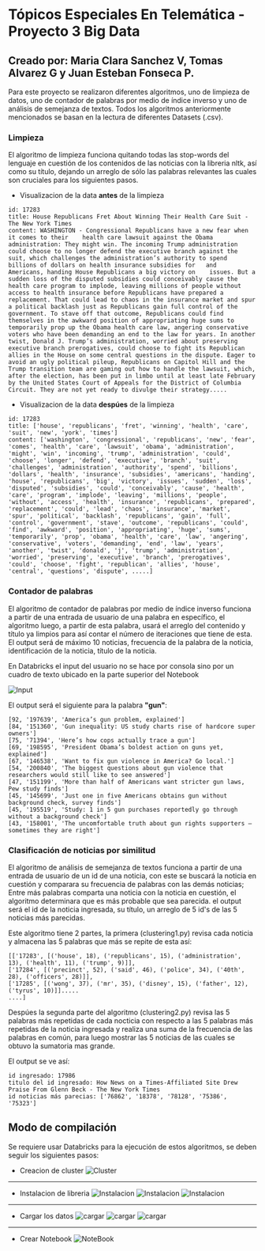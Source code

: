 # Tópicos Especiales En Telemática - Proyecto 3 Big Data

## Creado por: Maria Clara Sanchez V, Tomas Alvarez G y Juan Esteban Fonseca P.

  Para este proyecto se realizaron diferentes algoritmos, uno de limpieza de datos, uno de contador de palabras por medio de índice inverso y uno de análisis de semejanza de textos. Todos los algoritmos anteriormente mencionados se basan en la lectura de diferentes Datasets (.csv).

### Limpieza
  
El algoritmo de limpieza funciona quitando todas las stop-words del lenguaje en cuestión de los contenidos de las noticias con la libreria nltk, así como su título, dejando un arreglo de sólo las palabras relevantes las cuales son cruciales para los siguientes pasos.  

* Visualizacion de la data **antes** de la limpieza

````
id: 17283
title: House Republicans Fret About Winning Their Health Care Suit - The New York Times
content: WASHINGTON - Congressional Republicans have a new fear when it comes to their    health care lawsuit against the Obama administration: They might win. The incoming Trump administration could choose to no longer defend the executive branch against the suit, which challenges the administration’s authority to spend billions of dollars on health insurance subsidies for   and   Americans, handing House Republicans a big victory on    issues. But a sudden loss of the disputed subsidies could conceivably cause the health care program to implode, leaving millions of people without access to health insurance before Republicans have prepared a replacement. That could lead to chaos in the insurance market and spur a political backlash just as Republicans gain full control of the government. To stave off that outcome, Republicans could find themselves in the awkward position of appropriating huge sums to temporarily prop up the Obama health care law, angering conservative voters who have been demanding an end to the law for years. In another twist, Donald J. Trump’s administration, worried about preserving executive branch prerogatives, could choose to fight its Republican allies in the House on some central questions in the dispute. Eager to avoid an ugly political pileup, Republicans on Capitol Hill and the Trump transition team are gaming out how to handle the lawsuit, which, after the election, has been put in limbo until at least late February by the United States Court of Appeals for the District of Columbia Circuit. They are not yet ready to divulge their strategy.....
````

* Visualizacion de la data **despúes** de la limpieza
````
id: 17283
title: ['house', 'republicans', 'fret', 'winning', 'health', 'care', 'suit', 'new', 'york', 'times']
content: ['washington', 'congressional', 'republicans', 'new', 'fear', 'comes', 'health', 'care', 'lawsuit', 'obama', 'administration', 'might', 'win', 'incoming', 'trump', 'administration', 'could', 'choose', 'longer', 'defend', 'executive', 'branch', 'suit', 'challenges', 'administration', 'authority', 'spend', 'billions', 'dollars', 'health', 'insurance', 'subsidies', 'americans', 'handing', 'house', 'republicans', 'big', 'victory', 'issues', 'sudden', 'loss', 'disputed', 'subsidies', 'could', 'conceivably', 'cause', 'health', 'care', 'program', 'implode', 'leaving', 'millions', 'people', 'without', 'access', 'health', 'insurance', 'republicans', 'prepared', 'replacement', 'could', 'lead', 'chaos', 'insurance', 'market', 'spur', 'political', 'backlash', 'republicans', 'gain', 'full', 'control', 'government', 'stave', 'outcome', 'republicans', 'could', 'find', 'awkward', 'position', 'appropriating', 'huge', 'sums', 'temporarily', 'prop', 'obama', 'health', 'care', 'law', 'angering', 'conservative', 'voters', 'demanding', 'end', 'law', 'years', 'another', 'twist', 'donald', 'j', 'trump', 'administration', 'worried', 'preserving', 'executive', 'branch', 'prerogatives', 'could', 'choose', 'fight', 'republican', 'allies', 'house', 'central', 'questions', 'dispute', .....]
````

### Contador de palabras

El algoritmo de contador de palabras por medio de índice inverso funciona a partir de una entrada de usuario de una palabra en específico, el algoritmo luego, a partir de esta palabra, usará el arreglo del contenido y título ya limpios para así contar el número de iteraciones que tiene de esta. El output será  de máximo 10 noticias, frecuencia de la palabra de la noticia, identificación de la noticia, título de la noticia.

En Databricks el input del usuario no se hace por consola sino por un cuadro de texto ubicado en la parte superior del Notebook

![Input](imagenes/imagen1.png)

El output será el siguiente para la palabra **"gun"**:

````
[92, '197639', 'America’s gun problem, explained']
[84, '151360', 'Gun inequality: US study charts rise of hardcore super owners']
[75, '71394', 'Here’s how cops actually trace a gun']
[69, '198595', 'President Obama’s boldest action on guns yet, explained']
[67, '146538', 'Want to fix gun violence in America? Go local.']
[54, '200840', 'The biggest questions about gun violence that researchers would still like to see answered']
[47, '151199', 'More than half of Americans want stricter gun laws, Pew study finds']
[45, '145699', 'Just one in five Americans obtains gun without background check, survey finds']
[45, '195519', 'Study: 1 in 5 gun purchases reportedly go through without a background check']
[43, '158001', 'The uncomfortable truth about gun rights supporters – sometimes they are right']
````
### Clasificación de noticias por similitud


El algoritmo de análisis de semejanza de textos funciona a partir de una entrada de usuario de un id de una noticia, con este se buscará la noticia en cuestión y comparara su frecuencia de palabras con las demás noticias; Entre más palabras comparta una noticia con la noticia en cuestión, el algoritmo determinara que es más probable que sea parecida. el output será el id de la noticia ingresada, su título, un arreglo de 5 id's de las 5 noticias más parecidas.

Este algoritmo tiene 2 partes, la primera (clustering1.py) revisa cada noticia y almacena las 5 palabras que más se repite de esta así:

````
[['17283', [('house', 18), ('republicans', 15), ('administration', 13), ('health', 11), ('trump', 9)]],
['17284', [('precinct', 52), ('said', 46), ('police', 34), ('40th', 28), ('officers', 28)]],
['17285', [('wong', 37), ('mr', 35), ('disney', 15), ('father', 12), ('tyrus', 10)]].....
....]
````
Despúes la segunda parte del algoritmo (clustering2.py) revisa las 5 palabras más repetidas de cada nocticia con respecto a las 5 palabras más repetidas de la noticia ingresada y realiza una suma de la frecuencia de las palabras en común, para luego mostrar las 5 noticias de las cuales se obtuvo la sumatoria mas grande.

El output se ve así:

````
id ingresado: 17986 
titulo del id ingresado: How News on a Times-Affiliated Site Drew Praise From Glenn Beck - The New York Times
id noticias más parecias: ['76862', '18378', '78128', '75386', '75323']
````
## Modo de compilación

Se requiere usar Databricks para la ejecución de estos algoritmos, se deben seguir los siguientes pasos:
* Creacion de cluster
![Cluster](imagenes/imagen2.png)
---
* Instalacion de libreria
![Instalacion](imagenes/imagen3.png)
![Instalacion](imagenes/imagen4.png)
![Instalacion](imagenes/imagen5.png)
---
* Cargar los datos
![cargar](imagenes/imagen7.png)
![cargar](imagenes/imagen8.png)
![cargar](imagenes/imagen9.png)
---
* Crear Notebook
![NoteBook](imagenes/imagen10.png)

